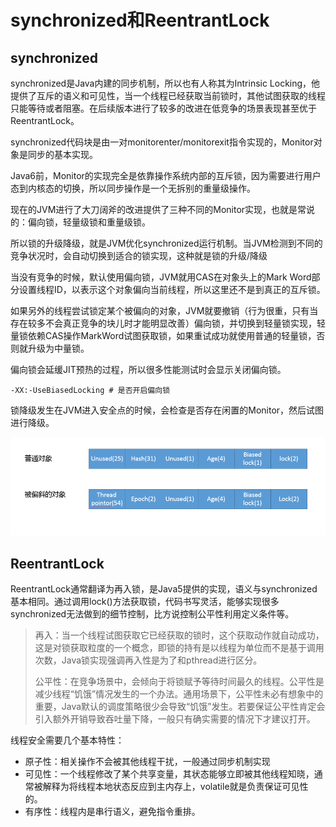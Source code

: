# synchronized和ReentrantLock

## synchronized

synchronized是Java内建的同步机制，所以也有人称其为Intrinsic Locking，他提供了互斥的语义和可见性，当一个线程已经获取当前锁时，其他试图获取的线程只能等待或者阻塞。在后续版本进行了较多的改进在低竞争的场景表现甚至优于ReentrantLock。

synchronized代码块是由一对monitorenter/monitorexit指令实现的，Monitor对象是同步的基本实现。

Java6前，Monitor的实现完全是依靠操作系统内部的互斥锁，因为需要进行用户态到内核态的切换，所以同步操作是一个无拆别的重量级操作。

现在的JVM进行了大刀阔斧的改进提供了三种不同的Monitor实现，也就是常说的：偏向锁，轻量级锁和重量级锁。

所以锁的升级降级，就是JVM优化synchronized运行机制。当JVM检测到不同的竞争状况时，会自动切换到适合的锁实现，这种就是锁的升级/降级

当没有竞争的时候，默认使用偏向锁，JVM就用CAS在对象头上的Mark Word部分设置线程ID，以表示这个对象偏向当前线程，所以这里还不是到真正的互斥锁。

如果另外的线程尝试锁定某个被偏向的对象，JVM就要撤销（行为很重，只有当存在较多不会真正竞争的块儿时才能明显改善）偏向锁，并切换到轻量锁实现，轻量锁依赖CAS操作MarkWord试图获取锁，如果重试成功就使用普通的轻量锁，否则就升级为中量锁。

偏向锁会延缓JIT预热的过程，所以很多性能测试时会显示关闭偏向锁。

```shell
-XX:-UseBiasedLocking # 是否开启偏向锁
```



锁降级发生在JVM进入安全点的时候，会检查是否存在闲置的Monitor，然后试图进行降级。

![image-20211029105318179](synchronized和ReentrantLock.assets/image-20211029105318179.png)

## ReentrantLock

ReentrantLock通常翻译为再入锁，是Java5提供的实现，语义与synchronized基本相同。通过调用lock()方法获取锁，代码书写灵活，能够实现很多synchronized无法做到的细节控制，比方说控制公平性利用定义条件等。

> 再入：当一个线程试图获取它已经获取的锁时，这个获取动作就自动成功，这是对锁获取粒度的一个概念，即锁的持有是以线程为单位而不是基于调用次数，Java锁实现强调再入性是为了和pthread进行区分。
>
> 公平性：在竞争场景中，会倾向于将锁赋予等待时间最久的线程。公平性是减少线程“饥饿”情况发生的一个办法。通用场景下，公平性未必有想象中的重要，Java默认的调度策略很少会导致“饥饿”发生。若要保证公平性肯定会引入额外开销导致吞吐量下降，一般只有确实需要的情况下才建议打开。

线程安全需要几个基本特性：

- 原子性：相关操作不会被其他线程干扰，一般通过同步机制实现
- 可见性：一个线程修改了某个共享变量，其状态能够立即被其他线程知晓，通常被解释为将线程本地状态反应到主内存上，volatile就是负责保证可见性的。
- 有序性：线程内是串行语义，避免指令重排。

